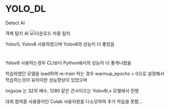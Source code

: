 # YOLO_DL
Detect AI

객체 탐지 AI
![다운로드](https://github.com/ttony0321/YOLO_DL/assets/48801180/f06420a0-10b9-453c-a016-32da6697dec8)
차종 탐지

Yolov5, Yolov8 사용하였으며 Yolov8의 성능이 더 좋았음
#
Yolov8 사용하는경우 CLI보다 Python에서의 성능이 더 좋게나왔음

학습하였던 모델을 load하여 re-train 하는 경우 warmup_epochs = 0으로 설정해서 학습하는것이 유의미한 성능향상이 있었으며

imgsize 는 32의 배수, 1280 같은 큰사이즈는 Yolov8l,x 모델에서 진행  

대회 참여중 사용중이던 Colab 사용자원을 다소모하여 추가 학습을 못함...
